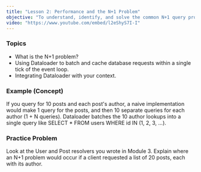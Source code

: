 ```yaml
---
title: "Lesson 2: Performance and the N+1 Problem"
objective: "To understand, identify, and solve the common N+1 query problem in GraphQL APIs."
video: "https://www.youtube.com/embed/l2eShyS7I-I"
---
```


### Topics

- What is the N+1 problem?
- Using Dataloader to batch and cache database requests within a single tick of the event loop.
- Integrating Dataloader with your context.

### Example (Concept)

If you query for 10 posts and each post's author, a naive implementation would make 1 query for the posts, and then 10 separate queries for each author (1 + N queries). Dataloader batches the 10 author lookups into a single query like SELECT * FROM users WHERE id IN (1, 2, 3, ...).

### Practice Problem

Look at the User and Post resolvers you wrote in Module 3. Explain where an N+1 problem would occur if a client requested a list of 20 posts, each with its author.
